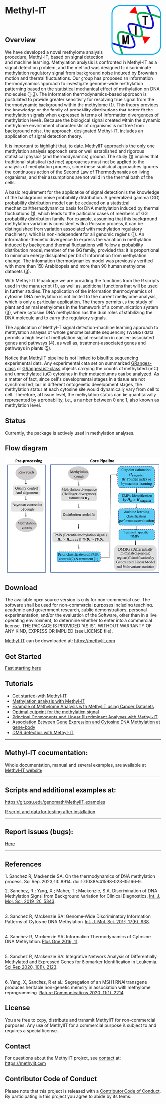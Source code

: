 <!-- README.md is generated from README.Rmd. Please edit that file -->
Methyl-IT [<img src="man/figures/logo.png" align="right" />](https://genomaths.github.io/methylit)
==========================================================

<br>

Overview
--------

We have developed a novel methylome analysis procedure, Methyl-IT, based on
signal detection and machine learning. Methylation analysis is confronted in
Methyl-IT as a signal detection problem, and the method was designed to
discriminate methylation regulatory signal from background noise induced by
Brownian motion and thermal fluctuations. Our group has proposed an information
thermodynamics approach to investigate genome-wide methylation patterning based
on the statistical mechanical effect of methylation on DNA molecules
([1](#1)-[3](#3)). The information thermodynamics-based approach is postulated
to provide greater sensitivity for resolving true signal from the thermodynamic
background within the methylome ([1](#1)). This theory provides the knowledge
on the family of probability distributions that better fit the methylation
signals when expressed in terms of information divergences of methylation
levels. Because the biological signal created within the dynamic methylome
environment characteristic of organisms is not free from background noise, the
approach, designated Methyl-IT, includes an application of signal detection
theory.

It is important to highlight that, to date, MethylIT approach is the only one
methylation analysis approach sets on well established and rigorous statistical
physics (and thermodynamics) ground. The study ([1](#1)) implies that
traditional statistical (*ad hoc*) approaches must not be applied to the
analysis of methylation process, since these statistical approaches ignores the
continuous action of the Second Law of Thermodynamics on living organisms, and
their assumptions are not valid in the thermal bath of the cells.

A basic requirement for the application of signal detection is the knowledge of
the background noise probability distribution. A generalized gamma (GG)
probability distribution model can be deduced on a statistical
mechanical/thermodynamics basis for DNA methylation induced by thermal
fluctuations ([1](#1)), which leads to the particular cases of members of GG
probability distribution family. For example, assuming that this background
methylation variation is consistent with a Poisson process, it can be
distinguished from variation associated with methylation regulatory machinery,
which is non-independent for all genomic regions ([1](#1)). An
information-theoretic divergence to express the variation in methylation
induced by background thermal fluctuations will follow a probability
distribution model, member of the GG family, provided that it is proportional
to minimum energy dissipated per bit of information from methylation change.
The information thermodynamics model was previously verified with more than 150
Arabidopsis and more than 90 human methylome datasets ([3](#3)).

With Methyl-IT R package we are providing the functions from the R scripts used
in the manuscript ([1](#1)), as well as, additional functions that will be used
in further studies. The application of the information thermodynamics of
cytosine DNA methylation is not limited to the current methylome analysis,
which is only a particular application. The theory permits us the study of
plant and animal methylomes in the framework of a communication system
([3](#3)), where cytosine DNA methylation has the dual roles of stabilizing the
DNA molecule and to carry the regulatory signals.

The application of Methyl-T signal detection-machine learning approach to
methylation analysis of whole genome bisulfite sequencing (WGBS) data permits
a high level of methylation signal resolution in cancer-associated genes and
pathways ([4](#4)), as well as, treatment-associated genes and pathways in 
plants ([5](#5)).

Notice that MethylIT pipeline is not limited to bisulfite sequencing
experimental data. Any experimental data set on summarized 
[GRanges-class](https://rdrr.io/bioc/GenomicRanges/man/GRanges-class.html) or
[GRangesList-class](https://rdrr.io/bioc/GenomicRanges/man/GRangesList-class.html)
objects carrying the counts of methylated (mC) and unmethylated (uC) cytosines
in their metacolumns can be analyzed. As a matter of fact, since cell's
developmental stages in a tissue are not synchronized, but in different
ontogenetic development stages, the methylation status at each cytosine site
would dynamically vary from cell to cell. Therefore, at tissue level, the
methylation status can be quantitaivally represented by a probability, i.e., a
number between 0 and 1, also known as methylation level.

Status
------
Currently, the package is actively used in methylation analyses. 

Flow diagram
------------

<img src="man/figures/workflow.png" align="center" />

Download
--------

The available open source version is only for non-commercial use. The software 
shall be used for non-commercial purposes including teaching, academic and 
government research, public demonstrations, personal experimentation, and/or the 
evaluation of the Software, other than in a live operating environment, to determine
whether to enter into a commercial license. THE PACKAGE IS PROVIDED "AS IS", WITHOUT 
WARRANTY OF ANY KIND, EXPRESS OR IMPLIED (see LICENSE file).

[Methyl-IT](https://methylit.com) can be downloaded at:
https://methylit.com

Get Started
-----------
[Fast starting here](https://genomaths.github.io/methylit/articles/MethylIT.html)

Tutorials
--------
* [Get started-with Methyl-IT](https://genomaths.github.io/methylit/articles/MethylIT.html)
* [Methylation analysis with Methyl-IT](https://genomaths.github.io/methylit/articles/Methylation_analysis_with_Methyl-IT.html)
* [Example of Methylome Analysis with MethylIT using Cancer Datasets](https://genomaths.github.io/methylit/articles/cancer_example.html)
* [Optimal cutpoint for the methylation signal](https://genomaths.github.io/methylit/articles/Cutpoint_estimation_with_Methyl-IT.html)
* [Principal Components and Linear Discriminant Analyses with Methyl-IT](https://genomaths.github.io/methylit/articles/pca_lda_with_methylit.html)
* [Association Between Gene Expression and Cytosine DNA Methylation at gene-body](https://genomaths.github.io/methylit/articles/GenExp_Methylation_association_hyper_down-regulated.html)
* [DMR detection with Methyl-IT](https://genomaths.github.io/methylit/articles/dmr_at_memory.html)
--------

Methyl-IT documentation:
------------

Whole documentation, manual and several examples, are available at <a href="https://genomaths.github.io/methylit/" target="_blank">Methyl-IT website</a>

--------

Scripts and additional examples at:
---------

https://git.psu.edu/genomath/MethylIT_examples

[R script and data for testing after installation](https://drive.google.com/open?id=12D0vasaptB2IpA_HFxe6lzP5kxNEJqPF)

---------

Report issues (bugs):
---------
[Here](https://github.com/genomaths/MethylIT/issues)

------------

References
----------

<a name="1">1</a>. Sanchez R, Mackenzie SA. On the thermodynamics of DNA methylation process. Sci Rep. 2023;13: 8914. doi:10.1038/s41598-023-35166-9.

<a name="2">2</a>. Sanchez, R.; Yang, X.; Maher, T.; Mackenzie, S.A. Discrimination of DNA Methylation Signal from Background Variation for Clinical Diagnostics. [Int. J. Mol. Sci. 2019, 20, 5343](https://doi.org/10.3390/ijms20215343). 

<br> <a name="3">3</a>. Sanchez R, Mackenzie SA: Genome-Wide Discriminatory Information Patterns of Cytosine DNA Methylation. [Int. J. Mol. Sci. 2016, 17(6), 938](https://dx.doi.org/10.3390%2Fijms17060938). 

<br><a name="4">4</a>. Sanchez R, Mackenzie SA: Information Thermodynamics of Cytosine DNA Methylation. [Plos One 2016, 11](https://doi.org/10.1371/journal.pone.0150427).<br>

<br><a name="5">5</a>. Sanchez R, Mackenzie SA: Integrative Network Analysis of Differentially Methylated and Expressed Genes for Biomarker Identification in Leukemia. [Sci Rep 2020, 10(1), 2123](https://doi.org/10.1038/s41598-020-58123-2).<br>

<br><a name="6">6</a>. Yang, X, Sanchez, R et al.: Segregation of an MSH1 RNAi transgene produces heritable non-genetic memory in association with methylome reprogramming. [Nature Communications 2020, 11(1), 2214](https://doi.org/10.1038/s41467-020-16036-8).<br>

License
-------

You are free to copy, distribute and transmit MethylIT for non-commercial purposes. Any use of MethylIT for a commercial purpose is subject to and requires a special license.

Contact
-------

For questions about the MethylIT project, see [contact](https://methylit.com) at: https://methylit.com

Contributor Code of Conduct
---------------------------

Please note that this project is released with a [Contributor Code of Conduct](CONDUCT.md). By participating in this project you agree to abide by its terms.
